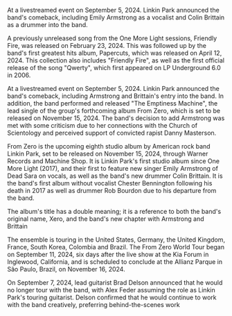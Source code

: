 At a livestreamed event on September 5, 2024. Linkin Park announced the band's comeback, including Emily Armstrong as a vocalist and Colin Brittain as a drummer into the band. 

A previously unreleased song from the One More Light sessions, Friendly Fire, was released on February 23, 2024. This was followed up by the band's first greatest hits album, Papercuts, which was released on April 12, 2024. 
This collection also includes "Friendly Fire", as well as the first official release of the song "Qwerty", which first appeared on LP Underground 6.0 in 2006.

At a livestreamed event on September 5, 2024.  Linkin Park announced the band's comeback, including Armstrong and Brittain's entry into the band. In addition, the band performed and released "The Emptiness Machine", the lead single of the group's forthcoming album From Zero, which is set to be released on November 15, 2024.
The band's decision to add Armstrong was met with some criticism due to her connections with the Church of Scientology and perceived support of convicted rapist Danny Masterson.

From Zero is the upcoming eighth studio album by American rock band Linkin Park, set to be released on November 15, 2024, through Warner Records and Machine Shop. It is Linkin Park's first studio album since One More Light (2017), and their first to feature new singer Emily Armstrong of Dead Sara on vocals, as well as the band's new drummer Colin Brittain. It is the band's first album without vocalist Chester Bennington following his death in 2017 as well as drummer Rob Bourdon due to his departure from the band. 

The album's title has a double meaning; it is a reference to both the band's original name, Xero, and the band's new chapter with Armstrong and Brittain

The ensemble is touring in the United States, Germany, the United Kingdom, France, South Korea, Colombia and Brazil. The From Zero World Tour began on September 11, 2024, six days after the live show at the Kia Forum in Inglewood, California, and is scheduled to conclude at the Allianz Parque in São Paulo, Brazil, on November 16, 2024.

On September 7, 2024, lead guitarist Brad Delson announced that he would no longer tour with the band, with Alex Feder assuming the role as Linkin Park's touring guitarist. Delson confirmed that he would continue to work with the band creatively, preferring behind-the-scenes work